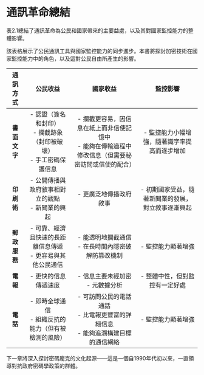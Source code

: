 # 通訊革命總結
表2.1總結了通訊革命為公民和國家帶來的主要益處，以及其對國家監控能力的整體影響。

該表格展示了公民通訊工具與國家監控能力的同步進步。本書將探討加密技術在國家監控能力中的角色，以及這對公民自由所產生的影響。

| **通訊方式** |                                **公民收益**                                |                                              **國家收益**                                              |                    **監控影響**                    |
| :----------: | :------------------------------------------------------------------------: | :----------------------------------------------------------------------------------------------------: | :------------------------------------------------: |
| **書面文字** | - 認證（簽名和封印） <br> - 攔截跡象（封印被破壞） <br> - 手工密碼保護信息 | - 攔截更容易，因信息在紙上而非信使記憶中 <br> - 能夠在傳輸過程中修改信息（但需要秘密訪問或信使的配合） |    - 監控能力小幅增強，隨著識字率提高而逐步增加    |
|  **印刷術**  |            - 公開傳播與政府敘事相對立的觀點 <br> - 新聞業的興起            |                                         - 更廣泛地傳播政府敘事                                         | - 初期國家受益，隨著新聞業的發展，對立敘事逐漸興起 |
| **郵政服務** |       - 可靠、經濟且快速的長距離信息傳遞 <br> - 更容易與其他公民通信       |                         - 能透明地攔截通信 <br> - 在長時間內隱密破解防篡改機制                         |                 - 監控能力顯著增強                 |
|   **電報**   |                            - 更快的信息傳遞速度                            |                                  - 信息主要未經加密 <br> - 元數據分析                                  |           - 整體中性，但對監控有一定好處           |
|   **電話**   |          - 即時全球通信 <br> - 組織反抗的能力（但有被檢測的風險）          |         - 可訪問公民的電話通話 <br> - 比電報更豐富的詳細信息 <br> - 能夠追溯構建目標的通信網絡         |                 - 監控能力顯著增強                 |

下一章將深入探討密碼龐克的文化起源——這是一個自1990年代初以來，一直領導對抗政府密碼學政策的群體。